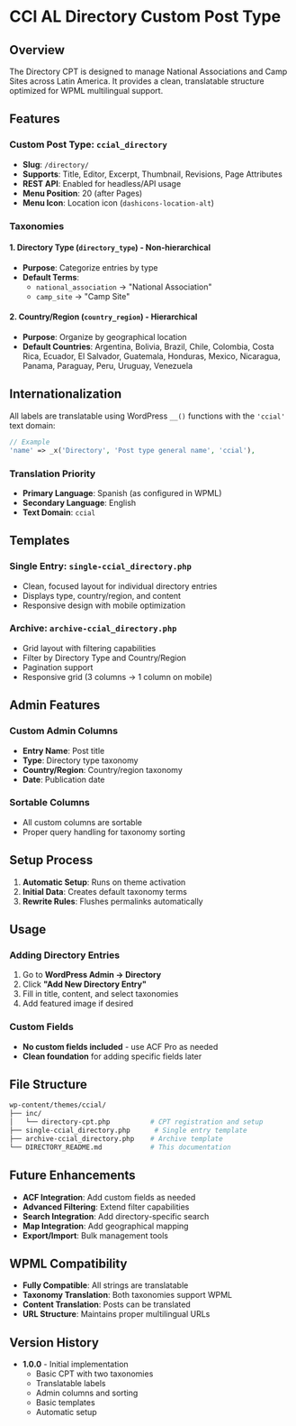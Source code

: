 # CCI AL Directory Custom Post Type

## Overview

The Directory CPT is designed to manage National Associations and Camp Sites across Latin America. It provides a clean, translatable structure optimized for WPML multilingual support.

## Features

### Custom Post Type: `ccial_directory`

- **Slug**: `/directory/`
- **Supports**: Title, Editor, Excerpt, Thumbnail, Revisions, Page Attributes
- **REST API**: Enabled for headless/API usage
- **Menu Position**: 20 (after Pages)
- **Menu Icon**: Location icon (`dashicons-location-alt`)

### Taxonomies

#### 1. Directory Type (`directory_type`) - Non-hierarchical

- **Purpose**: Categorize entries by type
- **Default Terms**:
  - `national_association` → "National Association"
  - `camp_site` → "Camp Site"

#### 2. Country/Region (`country_region`) - Hierarchical

- **Purpose**: Organize by geographical location
- **Default Countries**: Argentina, Bolivia, Brazil, Chile, Colombia, Costa Rica, Ecuador, El Salvador, Guatemala, Honduras, Mexico, Nicaragua, Panama, Paraguay, Peru, Uruguay, Venezuela

## Internationalization

All labels are translatable using WordPress `__()` functions with the `'ccial'` text domain:

```php
// Example
'name' => _x('Directory', 'Post type general name', 'ccial'),
```

### Translation Priority

- **Primary Language**: Spanish (as configured in WPML)
- **Secondary Language**: English
- **Text Domain**: `ccial`

## Templates

### Single Entry: `single-ccial_directory.php`

- Clean, focused layout for individual directory entries
- Displays type, country/region, and content
- Responsive design with mobile optimization

### Archive: `archive-ccial_directory.php`

- Grid layout with filtering capabilities
- Filter by Directory Type and Country/Region
- Pagination support
- Responsive grid (3 columns → 1 column on mobile)

## Admin Features

### Custom Admin Columns

- **Entry Name**: Post title
- **Type**: Directory type taxonomy
- **Country/Region**: Country/region taxonomy
- **Date**: Publication date

### Sortable Columns

- All custom columns are sortable
- Proper query handling for taxonomy sorting

## Setup Process

1. **Automatic Setup**: Runs on theme activation
2. **Initial Data**: Creates default taxonomy terms
3. **Rewrite Rules**: Flushes permalinks automatically

## Usage

### Adding Directory Entries

1. Go to **WordPress Admin → Directory**
2. Click **"Add New Directory Entry"**
3. Fill in title, content, and select taxonomies
4. Add featured image if desired

### Custom Fields

- **No custom fields included** - use ACF Pro as needed
- **Clean foundation** for adding specific fields later

## File Structure

```bash
wp-content/themes/ccial/
├── inc/
│   └── directory-cpt.php          # CPT registration and setup
├── single-ccial_directory.php      # Single entry template
├── archive-ccial_directory.php    # Archive template
└── DIRECTORY_README.md            # This documentation
```

## Future Enhancements

- **ACF Integration**: Add custom fields as needed
- **Advanced Filtering**: Extend filter capabilities
- **Search Integration**: Add directory-specific search
- **Map Integration**: Add geographical mapping
- **Export/Import**: Bulk management tools

## WPML Compatibility

- **Fully Compatible**: All strings are translatable
- **Taxonomy Translation**: Both taxonomies support WPML
- **Content Translation**: Posts can be translated
- **URL Structure**: Maintains proper multilingual URLs

## Version History

- **1.0.0** - Initial implementation
  - Basic CPT with two taxonomies
  - Translatable labels
  - Admin columns and sorting
  - Basic templates
  - Automatic setup
